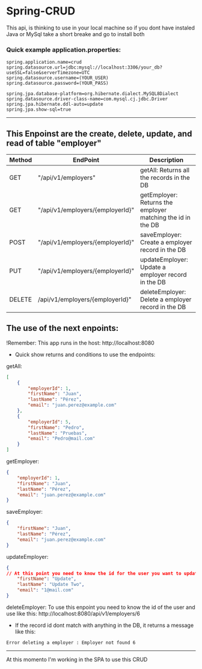 # Spring-CRUD

This api, is thinking to use in your local machine so if you dont have instaled Java or MySql take a short breake and go to install both

### Quick example application.properties:

```
spring.application.name=crud
spring.datasource.url=jdbc:mysql://localhost:3306/your_db?useSSL=false&serverTimezone=UTC
spring.datasource.username=(YOUR_USER)
spring.datasource.password=(YOUR_PASS)

spring.jpa.database-platform=org.hibernate.dialect.MySQL8Dialect
spring.datasource.driver-class-name=com.mysql.cj.jdbc.Driver
spring.jpa.hibernate.ddl-auto=update
spring.jpa.show-sql=true

```
---

## This Enpoinst are the create, delete, update, and read of table "employer"

| Method  | EndPoint | Description |
|-------- |----------|-------------|
|  GET |  "/api/v1/employers" |  getAll: Returns all the records in the DB| 
|  GET | "/api/v1/employers/{employerId}"  | getEmployer: Returns the employer matching the id in the DB |
|  POST | "/api/v1/employers/{employerId}"  | saveEmployer: Create a employer record in the DB|
|  PUT | "/api/v1/employers/{employerId}"  | updateEmployer: Update a employer record in the DB|
|  DELETE  | /api/v1/employers/{employerId}"  | deleteEmployer: Delete a employer record in the DB|

## The use of the next enpoints:
!Remember: This app runs in the host: http://localhost:8080
- Quick show returns and conditions to use the endpoints:

getAll: 
```JSON
[
    {
        "employerId": 1,
        "firstName": "Juan",
        "lastName": "Pérez",
        "email": "juan.perez@example.com"
    },
    {
        "employerId": 5,
        "firstName": "Pedro",
        "lastName": "Pruebas",
        "email": "Pedro@mail.com"
    }
]
```
getEmployer:
```JSON
{
    "employerId": 1,
    "firstName": "Juan",
    "lastName": "Pérez",
    "email": "juan.perez@example.com"
}
```
saveEmployer: 
```JSON
{
    "firstName": "Juan",
    "lastName": "Pérez",
    "email": "juan.perez@example.com"
}
```
updateEmployer:
```JSON
{
// At this point you need to know the id for the user you want to update and have at least one user in the DB
    "firstName": "Update",
    "lastName": "Update Two",
    "email": "1@mail.com"
}
```
deleteEmployer: To use this enpoint you need to know the id of the user and use like this: http://localhost:8080/api/v1/employers/6
- If the record id dont match with anything in the DB, it returns a message like this:
```CMD
Error deleting a employer : Employer not found 6
```
---
At this momento I'm working in the SPA to use this CRUD

